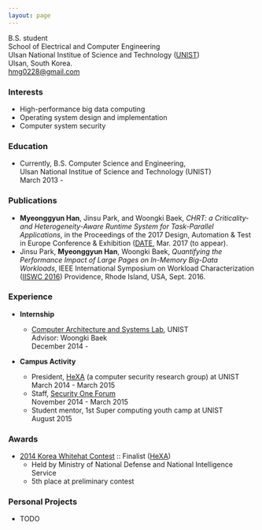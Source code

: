 ```yaml
---
layout: page
---
```


B.S. student  
School of Electrical and Computer Engineering  
Ulsan National Institue of Science and Technology ([UNIST](http://unist.ac.kr))  
Ulsan, South Korea.    
<i class="fa fa-envelope"></i><a href="mailto:hmg0228@gmail.com"> hmg0228@gmail.com</a>  
  
### <i class="fa fa-child"></i> Interests  
  - High-performance big data computing
  - Operating system design and implementation
  - Computer system security  
   
### <i class="fa fa-graduation-cap"></i> Education  
  - Currently, B.S. Computer Science and Engineering,  
    Ulsan National Institue of Science and Technology (UNIST)  
    March 2013 -  
  
### <i class="fa fa-book"></i> Publications  
  - **Myeonggyun Han**, Jinsu Park, and Woongki Baek, *CHRT: a Criticality- and Heterogeneity-Aware Runtime System for Task-Parallel Applications*, in the Proceedings of the 2017 Design, Automation & Test in Europe Conference & Exhibition ([DATE](https://www.date-conference.com), Mar. 2017 (to appear).
  - Jinsu Park, **Myeonggyun Han**, Woongki Baek, *Quantifying the Performance Impact of Large Pages on In-Memory Big-Data Workloads*, IEEE International Symposium on Workload Characterization ([IISWC 2016](http://www.iiswc.org/iiswc2016/index.html)) Providence, Rhode Island, USA, Sept. 2016.
  
### <i class="fa fa-briefcase"></i> Experience  
  - **Internship**  
    + [Computer Architecture and Systems Lab](http://casl.unist.ac.kr), UNIST  
      Advisor: Woongki Baek  
      December 2014 -  
  
  - **Campus Activity**  
    + President, [HeXA](https://hexa-unist.github.io/about/) (a computer security research group) at UNIST  
      March 2014 - March 2015  
    + Staff, [Security One Forum](https://www.facebook.com/seoneforum)  
      November 2014 - March 2015  
    + Student mentor, 1st Super computing youth camp at UNIST  
      August 2015  
  
### <i class="fa fa-trophy"></i> Awards  
  - [2014 Korea Whitehat Contest](http://www.whitehatcontest.kr/) :: Finalist ([HeXA](http://hexa-unist.github.io/about/))  
    + Held by Ministry of National Defense and National Intelligence Service  
    + 5th place at preliminary contest  
  
### <i class="fa fa-code"></i> Personal Projects  
  - TODO
  
